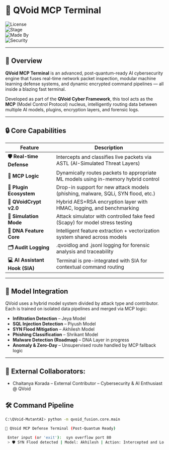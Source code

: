 # 🧠 QVoid MCP Terminal

![License](https://img.shields.io/badge/license-MIT-blue.svg)  
![Stage](https://img.shields.io/badge/stage-v1.0--Alpha-critical)  
![Made By](https://img.shields.io/badge/made%20by-Piyush%20Mapari-orange)  
![Security](https://img.shields.io/badge/post--quantum-ready-brightgreen)

---

## 🚀 Overview

**QVoid MCP Terminal** is an advanced, post-quantum-ready AI cybersecurity engine that fuses real-time network packet inspection, modular machine learning defense systems, and dynamic encrypted command pipelines — all inside a blazing fast terminal.

Developed as part of the **QVoid Cyber Framework**, this tool acts as the **MCP** (Model Control Protocol) nucleus, intelligently routing data between multiple AI models, plugins, encryption layers, and forensic logs.

---

## 🔒 Core Capabilities

| Feature | Description |
|--------|-------------|
| **🛡️ Real-time Defense** | Intercepts and classifies live packets via ASTL (AI-Simulated Threat Layers) |
| **🧠 MCP Logic** | Dynamically routes packets to appropriate ML models using in-memory hybrid control |
| **🔌 Plugin Ecosystem** | Drop-in support for new attack models (phishing, malware, SQLi, SYN flood, etc.) |
| **🔐 QVoidCrypt v2.0** | Hybrid AES+RSA encryption layer with HMAC, logging, and benchmarking |
| **📡 Simulation Mode** | Attack simulator with controlled fake feed (Scapy) for model stress testing |
| **🧬 DNA Feature Core** | Intelligent feature extraction + vectorization system shared across models |
| **🗂️ Audit Logging** | .qvoidlog and .jsonl logging for forensic analysis and traceability |
| **💻 AI Assistant Hook (SIA)** | Terminal is pre-integrated with SIA for contextual command routing |

---

## 🧬 Model Integration

QVoid uses a hybrid model system divided by attack type and contributor. Each is trained on isolated data pipelines and merged via MCP logic:

- **Infiltration Detection** – Jeya Model  
- **SQL Injection Detection** – Piyush Model  
- **SYN Flood Mitigation** – Akhilesh Model  
- **Phishing Classification** – Shrikant Model  
- **Malware Detection (Roadmap)** – DNA Layer in progress  
- **Anomaly & Zero-Day** – Unsupervised route handled by MCP fallback logic  

---

## 🔹 External Collaborators:
- Chaitanya Korada – External Contributor – Cybersecurity & AI Enthusiast @ QVoid

## 🛠️ Command Pipeline

```bash
C:\QVoid-MutantAI> python -m qvoid_fusion.core.main

🧠 QVoid MCP Defense Terminal (Post-Quantum Ready)

 Enter input (or 'exit'):  syn overflow port 80
 > 🛡️ SYN Flood detected | Model: Akhilesh | Action: Intercepted and Logged


